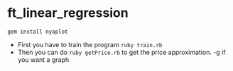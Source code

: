 # ft_linear_regression

`gem install nyaplot`

* First you have to train the program `ruby train.rb`
* Then you can do `ruby getPrice.rb` to get the price approximation. -g if you want a graph

